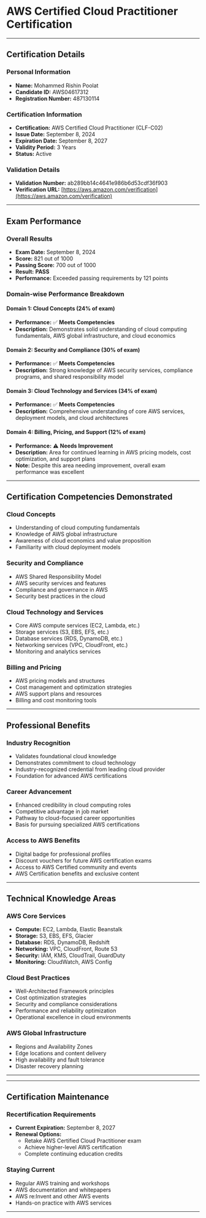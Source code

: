# AWS Certified Cloud Practitioner Certification

---

## **Certification Details**

### **Personal Information**
- **Name:** Mohammed Rishin Poolat
- **Candidate ID:** AWS04617312
- **Registration Number:** 487130114

### **Certification Information**
- **Certification:** AWS Certified Cloud Practitioner (CLF-C02)
- **Issue Date:** September 8, 2024
- **Expiration Date:** September 8, 2027
- **Validity Period:** 3 Years
- **Status:** Active

### **Validation Details**
- **Validation Number:** ab289bb14c4641e986b6d53cdf36f903
- **Verification URL:** [https://aws.amazon.com/verification](https://aws.amazon.com/verification)

---

## **Exam Performance**

### **Overall Results**
- **Exam Date:** September 8, 2024
- **Score:** 821 out of 1000
- **Passing Score:** 700 out of 1000
- **Result:** **PASS**
- **Performance:** Exceeded passing requirements by 121 points

### **Domain-wise Performance Breakdown**

#### **Domain 1: Cloud Concepts (24% of exam)**
- **Performance:** ✅ **Meets Competencies**
- **Description:** Demonstrates solid understanding of cloud computing fundamentals, AWS global infrastructure, and cloud economics

#### **Domain 2: Security and Compliance (30% of exam)**
- **Performance:** ✅ **Meets Competencies**
- **Description:** Strong knowledge of AWS security services, compliance programs, and shared responsibility model

#### **Domain 3: Cloud Technology and Services (34% of exam)**
- **Performance:** ✅ **Meets Competencies**
- **Description:** Comprehensive understanding of core AWS services, deployment models, and cloud architectures

#### **Domain 4: Billing, Pricing, and Support (12% of exam)**
- **Performance:** ⚠️ **Needs Improvement**
- **Description:** Area for continued learning in AWS pricing models, cost optimization, and support plans
- **Note:** Despite this area needing improvement, overall exam performance was excellent

---

## **Certification Competencies Demonstrated**

### **Cloud Concepts**
- Understanding of cloud computing fundamentals
- Knowledge of AWS global infrastructure
- Awareness of cloud economics and value proposition
- Familiarity with cloud deployment models

### **Security and Compliance**
- AWS Shared Responsibility Model
- AWS security services and features
- Compliance and governance in AWS
- Security best practices in the cloud

### **Cloud Technology and Services**
- Core AWS compute services (EC2, Lambda, etc.)
- Storage services (S3, EBS, EFS, etc.)
- Database services (RDS, DynamoDB, etc.)
- Networking services (VPC, CloudFront, etc.)
- Monitoring and analytics services

### **Billing and Pricing**
- AWS pricing models and structures
- Cost management and optimization strategies
- AWS support plans and resources
- Billing and cost monitoring tools

---

## **Professional Benefits**

### **Industry Recognition**
- Validates foundational cloud knowledge
- Demonstrates commitment to cloud technology
- Industry-recognized credential from leading cloud provider
- Foundation for advanced AWS certifications

### **Career Advancement**
- Enhanced credibility in cloud computing roles
- Competitive advantage in job market
- Pathway to cloud-focused career opportunities
- Basis for pursuing specialized AWS certifications

### **Access to AWS Benefits**
- Digital badge for professional profiles
- Discount vouchers for future AWS certification exams
- Access to AWS Certified community and events
- AWS Certification benefits and exclusive content

---

## **Technical Knowledge Areas**

### **AWS Core Services**
- **Compute:** EC2, Lambda, Elastic Beanstalk
- **Storage:** S3, EBS, EFS, Glacier
- **Database:** RDS, DynamoDB, Redshift
- **Networking:** VPC, CloudFront, Route 53
- **Security:** IAM, KMS, CloudTrail, GuardDuty
- **Monitoring:** CloudWatch, AWS Config

### **Cloud Best Practices**
- Well-Architected Framework principles
- Cost optimization strategies
- Security and compliance considerations
- Performance and reliability optimization
- Operational excellence in cloud environments

### **AWS Global Infrastructure**
- Regions and Availability Zones
- Edge locations and content delivery
- High availability and fault tolerance
- Disaster recovery planning

---



---

## **Certification Maintenance**

### **Recertification Requirements**
- **Current Expiration:** September 8, 2027
- **Renewal Options:**
  - Retake AWS Certified Cloud Practitioner exam
  - Achieve higher-level AWS certification
  - Complete continuing education credits

### **Staying Current**
- Regular AWS training and workshops
- AWS documentation and whitepapers
- AWS re:Invent and other AWS events
- Hands-on practice with AWS services

---
